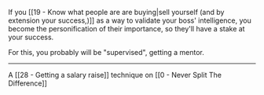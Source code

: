 If you [[19 - Know what people are are buying|sell yourself (and by extension your success,)]]  as a way to validate your boss' intelligence, you become the personification of their importance, so they'll have a stake at your success.

For this, you probably will be "supervised", getting a mentor.

---

A [[28 - Getting a salary raise]] technique on [[0 - Never Split The Difference]]